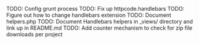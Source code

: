 TODO: Config grunt process
TODO: Fix up httpcode.handlebars
TODO: Figure out how to change handlebars extension
TODO: Document helpers.php
TODO: Document Handlebars helpers in _views/ directory and link up in README.md
TODO: Add counter mechanism to check for zip file downloads per project
